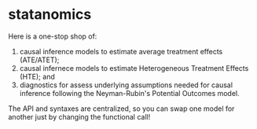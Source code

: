 # statanomics
Here is a one-stop shop of:
1. causal inference models to estimate average treatment effects (ATE/ATET);
2. causal infernece models to estimate Heterogeneous Treatment Effects (HTE); and
3. diagnostics for assess underlying assumptions needed for causal inference following the Neyman-Rubin's Potential Outcomes model.

The API and syntaxes are centralized, so you can swap one model for another just by changing the functional call!



